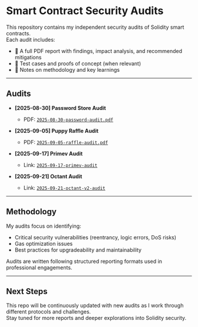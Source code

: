 # Smart Contract Security Audits

This repository contains my independent security audits of Solidity smart contracts.  
Each audit includes:  
- 📄 A full PDF report with findings, impact analysis, and recommended mitigations  
- 🧪 Test cases and proofs of concept (when relevant)  
- 📝 Notes on methodology and key learnings  

---

## Audits  

- **[2025-08-30] Password Store Audit** 
  - PDF: [`2025-08-30-password-audit.pdf`](./2025-08-30-password-audit.pdf)  

- **[2025-09-05] Puppy Raffle Audit**  
  - PDF: [`2025-09-05-raffle-audit.pdf`](./2025-09-05-raffle-audit.pdf)

- **[2025-09-17] Primev Audit**
  - Link: [`2025-09-17-primev-audit`](https://github.com/zvx1s/published-audits/blob/main/primev-audit)

- **[2025-09-21] Octant Audit**
  - Link: [`2025-09-21-octant-v2-audit`]()

---

## Methodology  

My audits focus on identifying:  
- Critical security vulnerabilities (reentrancy, logic errors, DoS risks)  
- Gas optimization issues  
- Best practices for upgradeability and maintainability  

Audits are written following structured reporting formats used in professional engagements.  

---

## Next Steps  

This repo will be continuously updated with new audits as I work through different protocols and challenges.  
Stay tuned for more reports and deeper explorations into Solidity security.  

